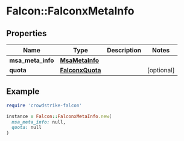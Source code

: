 # Falcon::FalconxMetaInfo

## Properties

| Name | Type | Description | Notes |
| ---- | ---- | ----------- | ----- |
| **msa_meta_info** | [**MsaMetaInfo**](MsaMetaInfo.md) |  |  |
| **quota** | [**FalconxQuota**](FalconxQuota.md) |  | [optional] |

## Example

```ruby
require 'crowdstrike-falcon'

instance = Falcon::FalconxMetaInfo.new(
  msa_meta_info: null,
  quota: null
)
```


